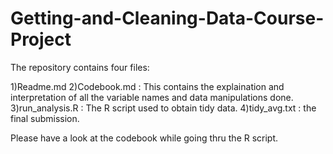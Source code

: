 # Getting-and-Cleaning-Data-Course-Project

The repository contains four files:

1)Readme.md
2)Codebook.md : This contains the explaination and interpretation of all the variable names and data manipulations done.
3)run_analysis.R : The R script used to obtain tidy data.
4)tidy_avg.txt : the final submission.

Please have a look at the codebook while going thru the R script.
  
